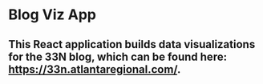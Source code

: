 # Blog Viz App

## This React application builds data visualizations for the 33N blog, which can be found here: https://33n.atlantaregional.com/.
